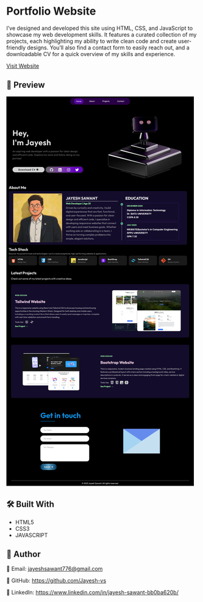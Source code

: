 
# Portfolio Website

I’ve designed and developed this site using HTML, CSS, and JavaScript to showcase my web development skills. It features a curated collection of my projects, each highlighting my ability to write clean code and create user-friendly designs. You’ll also find a contact form to easily reach out, and a downloadable CV for a quick overview of my skills and experience.

[Visit Website]("https://jayesh-vs.github.io/Portfolio-Website/#tools-section") 

## 📸 Preview

![Screenshot 1](https://github.com/Jayesh-vs/Portfolio-Website/blob/dd8ee98b40fa04c594d98d5737b9dd99d0917cd1/preview/preview.png)

## 🛠️ Built With

- HTML5
- CSS3
- JAVASCRIPT


## 👤 Author
📧 Email: jayeshsawant776@gmail.com

🔗 GitHub: https://github.com/Jayesh-vs

💼 LinkedIn: https://www.linkedin.com/in/jayesh-sawant-bb0ba620b/

